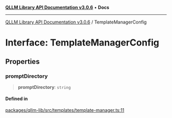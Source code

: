 [**QLLM Library API Documentation v3.0.6**](../README.md) • **Docs**

---

[QLLM Library API Documentation v3.0.6](../globals.md) / TemplateManagerConfig

# Interface: TemplateManagerConfig

## Properties

### promptDirectory

> **promptDirectory**: `string`

#### Defined in

[packages/qllm-lib/src/templates/template-manager.ts:11](https://github.com/quantalogic/qllm/blob/b15a3aa4af263bce36ea091a0f29bf1255b95497/packages/qllm-lib/src/templates/template-manager.ts#L11)

